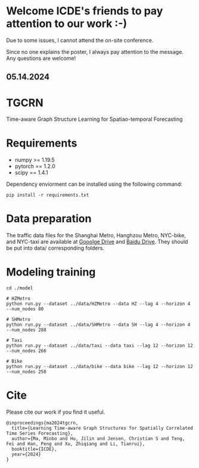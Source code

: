 # Welcome ICDE's friends to pay attention to our work :-)
Due to some issues, I cannot attend the on-site conference.   

Since no one explains the poster, I always pay attention to the message. Any questions are welcome!

05.14.2024
--------------------------------------------------------------------------------------
# TGCRN
Time-aware Graph Structure Learning for Spatiao-temporal Forecasting

# Requirements
* numpy >= 1.19.5
* pytorch == 1.2.0
* scipy == 1.4.1

Dependency enviorment can be installed using the following command:

```
pip install -r requirements.txt
```

# Data preparation
The traffic data files for the Shanghai Metro, Hanghzou Metro, NYC-bike, and NYC-taxi are available at [Gooolge Drive](https://drive.google.com/drive/folders/148-iyP8sZ4FtRyfL7SAhH_SOnj7wRCRa?usp=sharing) and [Baidu Drive](https://drive.google.com/drive/folders/148-iyP8sZ4FtRyfL7SAhH_SOnj7wRCRa?usp=sharing). They should be put into data/ corresponding folders. 

# Modeling training
```
cd ./model 

# HZMetro 
python run.py --dataset ../data/HZMetro --data HZ --lag 4 --horizon 4 --num_nodes 80

# SHMetro
python run.py --dataset ../data/SHMetro --data SH --lag 4 --horizon 4 --num_nodes 288

# Taxi
python run.py --dataset ../data/taxi --data taxi --lag 12 --horizon 12 --num_nodes 266

# Bike
python run.py --dataset ../data/bike --data bike --lag 12 --horizon 12 --num_nodes 250
```

# Cite
Please cite our work if you find it useful.

```
@inproceedings{ma2024tgcrn,
  title={Learning Time-aware Graph Structures for Spatially Correlated Time Series Forecasting},
  author={Ma, Minbo and Hu, Jilin and Jensen, Christian S and Teng, Fei and Han, Peng and Xu, Zhiqiang and Li, Tianrui},
  booktitle={ICDE},
  year={2024}
}
```
